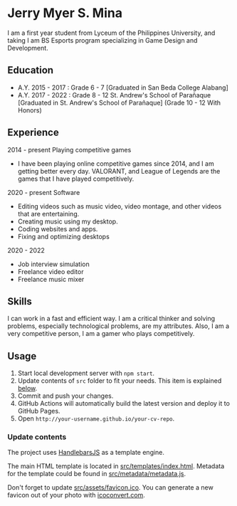 # Jerry Myer S. Mina

I am a first year student from Lyceum of
the Philippines University, and taking I am
BS Esports program specializing in Game
Design and Development.


## Education

* A.Y. 2015 - 2017 :
Grade 6 - 7
[Graduated in San Beda College Alabang]
* A.Y. 2017 - 2022 :
Grade 8 - 12
St. Andrew's School of Parañaque 
[Graduated in St. Andrew's School of Parañaque]
(Grade 10 - 12 With Honors)


## Experience

2014 - present
Playing competitive games
* I have been playing online competitive games
since 2014, and I am getting better every day. VALORANT, and League of Legends are the games that I have played competitively.

2020 - present
Software
* Editing videos such as music video, video
montage, and other videos that are
entertaining.
* Creating music using my desktop.
* Coding websites and apps.
* Fixing and optimizing desktops

2020 - 2022
* Job interview simulation
* Freelance video editor
* Freelance music mixer

## Skills

I can work in a fast and efficient way. I am a critical thinker and solving problems, especially technological problems, are my attributes. Also, I am a very competitive person, I am a gamer who plays competitively.

## Usage

1. Start local development server with `npm start`.
1. Update contents of `src` folder to fit your needs. This item is explained [below](#update-contents).
1. Commit and push your changes.
1. GitHub Actions will automatically build the latest version and deploy it to GitHub Pages.
1. Open `http://your-username.github.io/your-cv-repo`.

### Update contents

The project uses [HandlebarsJS](https://github.com/wycats/handlebars.js/) as a template engine.

The main HTML template is located in [src/templates/index.html](src/templates/index.html). Metadata for the template could be found in [src/metadata/metadata.js](src/metadata/metadata.js).

Don't forget to update [src/assets/favicon.ico](src/assets/favicon.ico). You can generate a new favicon out of your photo with [icoconvert.com](http://icoconvert.com/).
